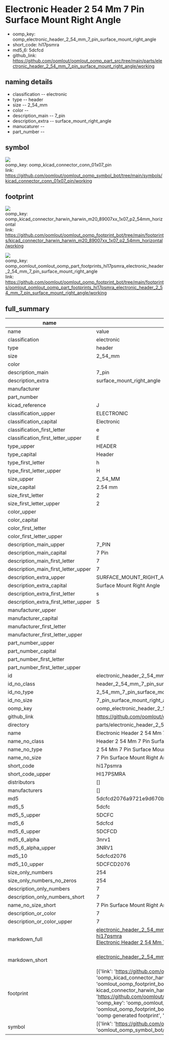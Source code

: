 # Electronic Header 2 54 Mm 7 Pin Surface Mount Right Angle

  
* oomp_key: oomp_electronic_header_2_54_mm_7_pin_surface_mount_right_angle 
* short_code: hi17psmra
* md5_6: 5dcfcd  
* github_link: https://github.com/oomlout/oomlout_oomp_part_src/tree/main/parts/electronic_header_2_54_mm_7_pin_surface_mount_right_angle/working  
## naming details
* classification -- electronic
* type -- header
* size -- 2_54_mm
* color -- 
* description_main -- 7_pin
* description_extra -- surface_mount_right_angle
* manucaturer -- 
* part_number -- 



## symbol

![](symbol/{index}/working/working_600.png)  
oomp_key: oomp_kicad_connector_conn_01x07_pin  
link: https://github.com/oomlout/oomlout_oomp_symbol_bot/tree/main/symbols/kicad_connector_conn_01x07_pin/working  

## footprint

![](footprint/{index}/working/working_600.png)  
oomp_key: oomp_kicad_connector_harwin_harwin_m20_89007xx_1x07_p2_54mm_horizontal  
link: https://github.com/oomlout/oomlout_oomp_footprint_bot/tree/main/footprints/kicad_connector_harwin_harwin_m20_89007xx_1x07_p2_54mm_horizontal/working  

![](footprint/{index}/working/working_600.png)  
oomp_key: oomp_oomlout_oomlout_oomp_part_footprints_hi17psmra_electronic_header_2_54_mm_7_pin_surface_mount_right_angle  
link: https://github.com/oomlout/oomlout_oomp_footprint_bot/tree/main/footprints/oomlout_oomlout_oomp_part_footprints_hi17psmra_electronic_header_2_54_mm_7_pin_surface_mount_right_angle/working  

## full_summary
| name | value | 
| --- | --- | 
| name | value | 
| classification | electronic | 
| type | header | 
| size | 2_54_mm | 
| color |  | 
| description_main | 7_pin | 
| description_extra | surface_mount_right_angle | 
| manufacturer |  | 
| part_number |  | 
| kicad_reference | J | 
| classification_upper | ELECTRONIC | 
| classification_capital | Electronic | 
| classification_first_letter | e | 
| classification_first_letter_upper | E | 
| type_upper | HEADER | 
| type_capital | Header | 
| type_first_letter | h | 
| type_first_letter_upper | H | 
| size_upper | 2_54_MM | 
| size_capital | 2.54 mm | 
| size_first_letter | 2 | 
| size_first_letter_upper | 2 | 
| color_upper |  | 
| color_capital |  | 
| color_first_letter |  | 
| color_first_letter_upper |  | 
| description_main_upper | 7_PIN | 
| description_main_capital | 7 Pin | 
| description_main_first_letter | 7 | 
| description_main_first_letter_upper | 7 | 
| description_extra_upper | SURFACE_MOUNT_RIGHT_ANGLE | 
| description_extra_capital | Surface Mount Right Angle | 
| description_extra_first_letter | s | 
| description_extra_first_letter_upper | S | 
| manufacturer_upper |  | 
| manufacturer_capital |  | 
| manufacturer_first_letter |  | 
| manufacturer_first_letter_upper |  | 
| part_number_upper |  | 
| part_number_capital |  | 
| part_number_first_letter |  | 
| part_number_first_letter_upper |  | 
| id | electronic_header_2_54_mm_7_pin_surface_mount_right_angle | 
| id_no_class | header_2_54_mm_7_pin_surface_mount_right_angle | 
| id_no_type | 2_54_mm_7_pin_surface_mount_right_angle | 
| id_no_size | 7_pin_surface_mount_right_angle | 
| oomp_key | oomp_electronic_header_2_54_mm_7_pin_surface_mount_right_angle | 
| github_link | https://github.com/oomlout/oomlout_oomp_part_src/tree/main/parts/electronic_header_2_54_mm_7_pin_surface_mount_right_angle/working | 
| directory | parts/electronic_header_2_54_mm_7_pin_surface_mount_right_angle | 
| name | Electronic Header 2 54 Mm 7 Pin Surface Mount Right Angle | 
| name_no_class | Header 2 54 Mm 7 Pin Surface Mount Right Angle | 
| name_no_type | 2 54 Mm 7 Pin Surface Mount Right Angle | 
| name_no_size | 7 Pin Surface Mount Right Angle | 
| short_code | hi17psmra | 
| short_code_upper | HI17PSMRA | 
| distributors | [] | 
| manufacturers | [] | 
| md5 | 5dcfcd2076a9721e9d670b035d234be8 | 
| md5_5 | 5dcfc | 
| md5_5_upper | 5DCFC | 
| md5_6 | 5dcfcd | 
| md5_6_upper | 5DCFCD | 
| md5_6_alpha | 3nrv1 | 
| md5_6_alpha_upper | 3NRV1 | 
| md5_10 | 5dcfcd2076 | 
| md5_10_upper | 5DCFCD2076 | 
| size_only_numbers | 254 | 
| size_only_numbers_no_zeros | 254 | 
| description_only_numbers | 7 | 
| description_only_numbers_short | 7 | 
| name_no_size_short | 7 Pin Surface Mount Right Angle | 
| description_or_color | 7 | 
| description_or_color_upper | 7 | 
| markdown_full | [electronic_header_2_54_mm_7_pin_surface_mount_right_angle](https://github.com/oomlout/oomlout_oomp_part_src/tree/main/parts/electronic_header_2_54_mm_7_pin_surface_mount_right_angle/working)<br>[hi17psmra](https://github.com/oomlout/oomlout_oomp_part_src/tree/main/parts/electronic_header_2_54_mm_7_pin_surface_mount_right_angle/working)<br>[Electronic Header 2 54 Mm 7 Pin Surface Mount Right Angle](https://github.com/oomlout/oomlout_oomp_part_src/tree/main/parts/electronic_header_2_54_mm_7_pin_surface_mount_right_angle/working)<br><br> | 
| markdown_short | [electronic_header_2_54_mm_7_pin_surface_mount_right_angle](https://github.com/oomlout/oomlout_oomp_part_src/tree/main/parts/electronic_header_2_54_mm_7_pin_surface_mount_right_angle/working)<br><br> | 
| footprint | [{'link': 'https://github.com/oomlout/oomlout_oomp_footprint_bot/tree/main/foootprntss/kicad_connector_harwin_harwin_m20_89007xx_1x07_p2_54mm_horizontal', 'oomp_key': 'oomp_kicad_connector_harwin_harwin_m20_89007xx_1x07_p2_54mm_horizontal', 'directory': 'oomlout_oomp_footprint_bot/footprints/kicad_connector_harwin_harwin_m20_89007xx_1x07_p2_54mm_horizontal//working/working.kicad_mod', 'note': 'source footprint kicad_connector_harwin_harwin_m20_89007xx_1x07_p2_54mm_horizontal', 'index': 0}, {'link': 'https://github.com/oomlout/oomlout_oomp_footprint_bot/tree/main/foootprntss/oomlout_oomlout_oomp_part_footprints_hi17psmra_electronic_header_2_54_mm_7_pin_surface_mount_right_angle', 'oomp_key': 'oomp_oomlout_oomlout_oomp_part_footprints_hi17psmra_electronic_header_2_54_mm_7_pin_surface_mount_right_angle', 'directory': 'oomlout_oomp_footprint_bot/footprints/oomlout_oomlout_oomp_part_footprints_hi17psmra_electronic_header_2_54_mm_7_pin_surface_mount_right_angle//working/working.kicad_mod', 'note': 'oomp generated footprint', 'index': 1}] | 
| symbol | [{'link': 'https://github.com/oomlout/oomlout_oomp_symbol_bot/tree/main/symbols/kicad_connector_conn_01x07_pin', 'oomp_key': 'oomp_kicad_connector_conn_01x07_pin', 'directory': 'oomlout_oomp_symbol_bot/symbols/kicad_connector_conn_01x07_pin//working/working.kicad_sym', 'index': 0}] | 
